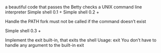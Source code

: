 a beautiful code that passes the Betty checks
a UNIX command line interpreter
Simple shell 0.1 +
Simple shell 0.2 +

Handle the PATH
fork must not be called if the command doesn’t exist 

Simple shell 0.3 +

Implement the exit built-in, that exits the shell
Usage: exit
You don’t have to handle any argument to the built-in exit
